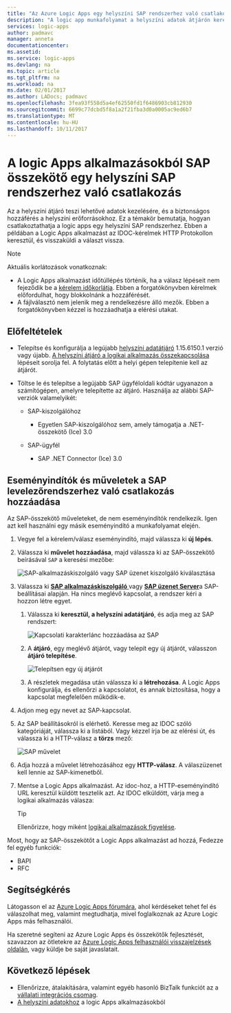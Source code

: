 ```yaml
---
title: "Az Azure Logic Apps egy helyszíni SAP rendszerhez való csatlakozás |} Microsoft Docs"
description: "A logic app munkafolyamat a helyszíni adatok átjárón keresztül egy helyszíni SAP rendszerhez való csatlakozás"
services: logic-apps
author: padmavc
manager: anneta
documentationcenter: 
ms.assetid: 
ms.service: logic-apps
ms.devlang: na
ms.topic: article
ms.tgt_pltfrm: na
ms.workload: na
ms.date: 02/01/2017
ms.author: LADocs; padmavc
ms.openlocfilehash: 3fea93f558d5a4ef62550fd1f6486903cb812930
ms.sourcegitcommit: 6699c77dcbd5f8a1a2f21fba3d0a0005ac9ed6b7
ms.translationtype: MT
ms.contentlocale: hu-HU
ms.lasthandoff: 10/11/2017
---
```

# <a name="connect-to-an-on-premises-sap-system-from-logic-apps-with-the-sap-connector"></a>A logic Apps alkalmazásokból SAP összekötő egy helyszíni SAP rendszerhez való csatlakozás 

Az a helyszíni átjáró teszi lehetővé adatok kezelésére, és a biztonságos hozzáférés a helyszíni erőforrásokhoz. Ez a témakör bemutatja, hogyan csatlakoztathatja a logic apps egy helyszíni SAP rendszerhez. Ebben a példában a Logic Apps alkalmazást az IDOC-kérelmek HTTP Protokollon keresztül, és visszaküldi a választ vissza.    

> [!NOTE]
> Aktuális korlátozások vonatkoznak: 
> - A Logic Apps alkalmazást időtúllépés történik, ha a válasz lépéseit nem fejeződik be a [kérelem időkorlátja](./logic-apps-limits-and-config.md). Ebben a forgatókönyvben kérelmek előfordulhat, hogy blokkolnánk a hozzáférését. 
> - A fájlválasztó nem jelenik meg a rendelkezésre álló mezők. Ebben a forgatókönyvben kézzel is hozzáadhatja a elérési utakat.

## <a name="prerequisites"></a>Előfeltételek

- Telepítse és konfigurálja a legújabb [helyszíni adatátjáró](https://www.microsoft.com/download/details.aspx?id=53127) 1.15.6150.1 verzió vagy újabb. [A helyszíni átjáró a logikai alkalmazás összekapcsolása](http://aka.ms/logicapps-gateway) lépéseit sorolja fel. A folytatás előtt a helyi gépen telepítenie kell az átjárót.

- Töltse le és telepítse a legújabb SAP ügyféloldali kódtár ugyanazon a számítógépen, amelyre telepítette az átjáró. Használja az alábbi SAP-verziók valamelyikét: 
    - SAP-kiszolgálóhoz
        - Egyetlen SAP-kiszolgálóhoz sem, amely támogatja a .NET-összekötő (Ice) 3.0
 
    - SAP-ügyfél
        - SAP .NET Connector (Ice) 3.0

## <a name="add-triggers-and-actions-for-connecting-to-your-sap-system"></a>Eseményindítók és műveletek a SAP levelezőrendszerhez való csatlakozás hozzáadása

Az SAP-összekötő műveleteket, de nem eseményindítók rendelkezik. Igen azt kell használni egy másik eseményindító a munkafolyamat elején. 

1. Vegye fel a kérelem/válasz eseményindító, majd válassza ki **új lépés**.

2. Válassza ki **művelet hozzáadása**, majd válassza ki az SAP-összekötő beírásával `SAP` a keresési mezőbe:    

     ![SAP-alkalmazáskiszolgáló vagy SAP üzenet kiszolgáló kiválasztása](media/logic-apps-using-sap-connector/sap-action.png)

3. Válassza ki [ **SAP alkalmazáskiszolgáló** ](https://wiki.scn.sap.com/wiki/display/ABAP/ABAP+Application+Server) vagy [ **SAP üzenet Server**](http://help.sap.com/saphelp_nw70/helpdata/en/40/c235c15ab7468bb31599cc759179ef/frameset.htm)a SAP-beállításai alapján. Ha nincs meglévő kapcsolat, a rendszer kéri a hozzon létre egyet.

   1. Válassza ki **keresztül, a helyszíni adatátjáró**, és adja meg az SAP rendszert:   

       ![Kapcsolati karakterlánc hozzáadása az SAP](media/logic-apps-using-sap-connector/picture2.png)  

   2. A **átjáró**, egy meglévő átjárót, vagy telepít egy új átjárót, válasszon **átjáró telepítése**.

        ![Telepítsen egy új átjárót](media/logic-apps-using-sap-connector/install-gateway.png)
  
   3. A részletek megadása után válassza ki a **létrehozása**. 
   A Logic Apps konfigurálja, és ellenőrzi a kapcsolatot, és annak biztosítása, hogy a kapcsolat megfelelően működik-e.

4. Adjon meg egy nevet az SAP-kapcsolat.

5. Az SAP beállításokról is elérhető. Keresse meg az IDOC szóló kategóriáját, válassza ki a listából. Vagy kézzel írja be az elérési út, és válassza ki a HTTP-válasz a **törzs** mező:

     ![SAP művelet](media/logic-apps-using-sap-connector/picture3.png)

6. Adja hozzá a művelet létrehozásához egy **HTTP-válasz**. A válaszüzenet kell lennie az SAP-kimenetből.

7. Mentse a Logic Apps alkalmazást. Az idoc-hoz, a HTTP-eseményindító URL keresztül küldött tesztelik azt. Az IDOC elküldött, várja meg a logikai alkalmazás válasza:   

     > [!TIP]
     > Ellenőrizze, hogy miként [logikai alkalmazások figyelése](../logic-apps/logic-apps-monitor-your-logic-apps.md).

Most, hogy az SAP-összekötőt a Logic Apps alkalmazást ad hozzá, Fedezze fel egyéb funkciók:

- BAPI
- RFC

## <a name="get-help"></a>Segítségkérés

Látogasson el az [Azure Logic Apps fórumára](https://social.msdn.microsoft.com/Forums/en-US/home?forum=azurelogicapps), ahol kérdéseket tehet fel és válaszolhat meg, valamint megtudhatja, mivel foglalkoznak az Azure Logic Apps más felhasználói.

Ha szeretné segíteni az Azure Logic Apps és összekötők fejlesztését, szavazzon az ötletekre az [Azure Logic Apps felhasználói visszajelzések oldalán](http://aka.ms/logicapps-wish), vagy küldje be saját javaslatait.

## <a name="next-steps"></a>Következő lépések

- Ellenőrizze, átalakítására, valamint egyéb hasonló BizTalk funkciót az a [vállalati integrációs csomag](../logic-apps/logic-apps-enterprise-integration-overview.md). 
- [A helyszíni adatokhoz](../logic-apps/logic-apps-gateway-connection.md) a logic Apps alkalmazásokból
